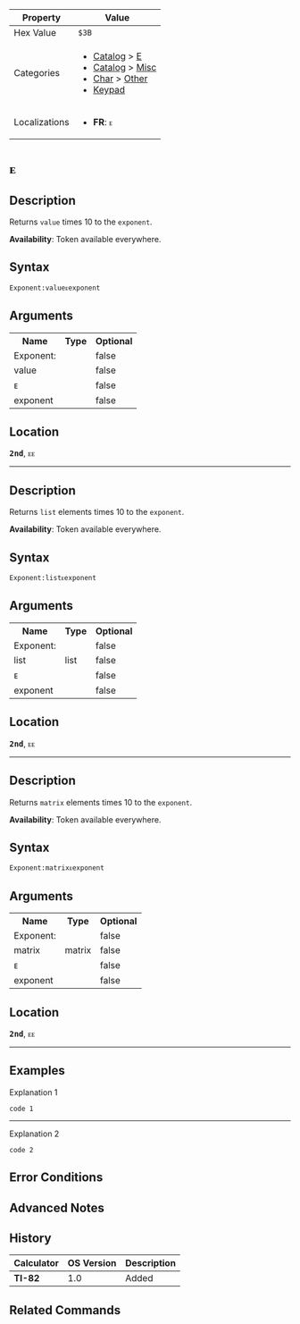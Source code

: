 | Property      | Value |
|---------------|-------|
| Hex Value     | `$3B`|
| Categories    | <ul><li>[Catalog](<../categories/Catalog.md>) > [E](<../categories/Catalog.md#E>)</li><li>[Catalog](<../categories/Catalog.md>) > [Misc](<../categories/Catalog.md#Misc>)</li><li>[Char](<../categories/Char.md>) > [Other](<../categories/Char.md#Other>)</li><li>[Keypad](<../categories/Keypad.md>)</li></ul> |
| Localizations | <ul><li><b>FR</b>: `ᴇ`</li></ul> |

# `ᴇ`

## Description
Returns `value` times 10 to the `exponent`.


<b>Availability</b>: Token available everywhere.

## Syntax
`Exponent:valueᴇexponent`

## Arguments
<table>
<tr><th>Name</th><th>Type</th><th>Optional</th></tr>

<tr><td>Exponent:</td><td></td><td>false</td></tr>

<tr><td>value</td><td></td><td>false</td></tr>

<tr><td>ᴇ</td><td></td><td>false</td></tr>

<tr><td>exponent</td><td></td><td>false</td></tr>

</table>

## Location
<tt><kbd><b>2nd</b></kbd></tt>, <kbd>ᴇᴇ</kbd>
<hr>

## Description
Returns `list` elements times 10 to the `exponent`.


<b>Availability</b>: Token available everywhere.

## Syntax
`Exponent:listᴇexponent`

## Arguments
<table>
<tr><th>Name</th><th>Type</th><th>Optional</th></tr>

<tr><td>Exponent:</td><td></td><td>false</td></tr>

<tr><td>list</td><td>list</td><td>false</td></tr>

<tr><td>ᴇ</td><td></td><td>false</td></tr>

<tr><td>exponent</td><td></td><td>false</td></tr>

</table>

## Location
<tt><kbd><b>2nd</b></kbd></tt>, <kbd>ᴇᴇ</kbd>
<hr>

## Description
Returns `matrix` elements times 10 to the `exponent`.


<b>Availability</b>: Token available everywhere.

## Syntax
`Exponent:matrixᴇexponent`

## Arguments
<table>
<tr><th>Name</th><th>Type</th><th>Optional</th></tr>

<tr><td>Exponent:</td><td></td><td>false</td></tr>

<tr><td>matrix</td><td>matrix</td><td>false</td></tr>

<tr><td>ᴇ</td><td></td><td>false</td></tr>

<tr><td>exponent</td><td></td><td>false</td></tr>

</table>

## Location
<tt><kbd><b>2nd</b></kbd></tt>, <kbd>ᴇᴇ</kbd>
<hr>

## Examples

Explanation 1
```ti-basic
code 1
```
---
Explanation 2
```ti-basic
code 2
```

## Error Conditions


## Advanced Notes


## History
| Calculator | OS Version | Description |
|------------|------------|-------------|
| <b>TI-82</b> | 1.0 | Added |

## Related Commands

